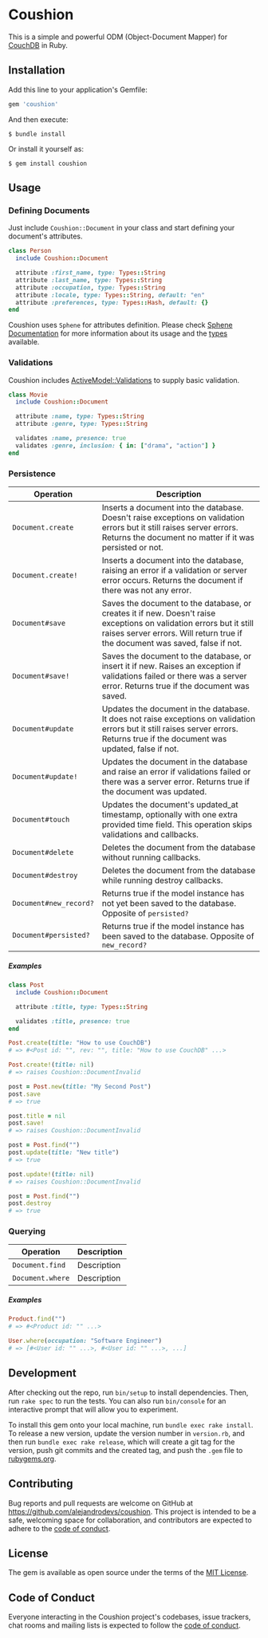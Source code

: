 # Coushion

This is a simple and powerful ODM (Object-Document Mapper) for [CouchDB](https://couchdb.apache.org) in Ruby.

## Installation

Add this line to your application's Gemfile:

```ruby
gem 'coushion'
```

And then execute:

    $ bundle install

Or install it yourself as:

    $ gem install coushion

## Usage

### Defining Documents

Just include `Coushion::Document` in your class and start defining your
document's attributes.

```ruby
class Person
  include Coushion::Document

  attribute :first_name, type: Types::String
  attribute :last_name, type: Types::String
  attribute :occupation, type: Types::String
  attribute :locale, type: Types::String, default: "en"
  attribute :preferences, type: Types::Hash, default: {}
end
```

Coushion uses `Sphene` for attributes definition. Please check [Sphene Documentation](https://github.com/alejandrodevs/sphene) for more information about its usage and the [types](https://github.com/alejandrodevs/sphene/blob/master/lib/sphene/types.rb) available.

### Validations

Coushion includes [ActiveModel::Validations](https://api.rubyonrails.org/classes/ActiveModel/Validations.html) to supply basic validation.

```ruby
class Movie
  include Coushion::Document

  attribute :name, type: Types::String
  attribute :genre, type: Types::String

  validates :name, presence: true
  validates :genre, inclusion: { in: ["drama", "action"] }
end
```

### Persistence

| Operation | Description |
| ------------- | ------------- |
| `Document.create` | Inserts a document into the database. Doesn't raise exceptions on validation errors but it still raises server errors. Returns the document no matter if it was persisted or not. |
| `Document.create!` | Inserts a document into the database, raising an error if a validation or server error occurs. Returns the document if there was not any error. |
| `Document#save` | Saves the document to the database, or creates it if new. Doesn't raise exceptions on validation errors but it still raises server errors. Will return true if the document was saved, false if not. |
| `Document#save!` | Saves the document to the database, or insert it if new. Raises an exception if validations failed or there was a server error. Returns true if the document was saved. |
| `Document#update` | Updates the document in the database. It does not raise exceptions on validation errors but it still raises server errors. Returns true if the document was updated, false if not. |
| `Document#update!` | Updates the document in the database and raise an error if validations failed or there was a server error. Returns true if the document was updated. |
| `Document#touch` | Updates the document's updated_at timestamp, optionally with one extra provided time field. This operation skips validations and callbacks. |
| `Document#delete` | Deletes the document from the database without running callbacks. |
| `Document#destroy` | Deletes the document from the database while running destroy callbacks. |
| `Document#new_record?` | Returns true if the model instance has not yet been saved to the database. Opposite of `persisted?` |
| `Document#persisted?` | Returns true if the model instance has been saved to the database. Opposite of `new_record?` |

##### Examples

```ruby
class Post
  include Coushion::Document

  attribute :title, type: Types::String

  validates :title, presence: true
end

Post.create(title: "How to use CouchDB")
# => #<Post id: "", rev: "", title: "How to use CouchDB" ...>

Post.create!(title: nil)
# => raises Coushion::DocumentInvalid

post = Post.new(title: "My Second Post")
post.save
# => true

post.title = nil
post.save!
# => raises Coushion::DocumentInvalid

post = Post.find("")
post.update(title: "New title")
# => true

post.update!(title: nil)
# => raises Coushion::DocumentInvalid

post = Post.find("")
post.destroy
# => true
```

### Querying

| Operation | Description |
| ------------- | ------------- |
| `Document.find` | Description |
| `Document.where` | Description |

##### Examples

```ruby
Product.find("")
# => #<Product id: "" ...>

User.where(occupation: "Software Engineer")
# => [#<User id: "" ...>, #<User id: "" ...>, ...]
```

## Development

After checking out the repo, run `bin/setup` to install dependencies. Then, run `rake spec` to run the tests. You can also run `bin/console` for an interactive prompt that will allow you to experiment.

To install this gem onto your local machine, run `bundle exec rake install`. To release a new version, update the version number in `version.rb`, and then run `bundle exec rake release`, which will create a git tag for the version, push git commits and the created tag, and push the `.gem` file to [rubygems.org](https://rubygems.org).

## Contributing

Bug reports and pull requests are welcome on GitHub at https://github.com/alejandrodevs/coushion. This project is intended to be a safe, welcoming space for collaboration, and contributors are expected to adhere to the [code of conduct](https://github.com/alejandrodevs/coushion/blob/master/CODE_OF_CONDUCT.md).

## License

The gem is available as open source under the terms of the [MIT License](https://opensource.org/licenses/MIT).

## Code of Conduct

Everyone interacting in the Coushion project's codebases, issue trackers, chat rooms and mailing lists is expected to follow the [code of conduct](https://github.com/alejandrodevs/coushion/blob/master/CODE_OF_CONDUCT.md).
